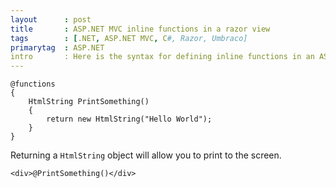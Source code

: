 ```yaml
---
layout      : post
title       : ASP.NET MVC inline functions in a razor view
tags        : [.NET, ASP.NET MVC, C#, Razor, Umbraco]
primarytag  : ASP.NET
intro       : Here is the syntax for defining inline functions in an ASP.NET MVC razor view. I found this particularly useful when working with Umbraco as the regular alternatives like extension methods and helper classes aren't available.
---
```


<!--prettify lang=csharp-->
    @functions
    {
        HtmlString PrintSomething()
        {
            return new HtmlString("Hello World");
        }
    }

Returning a `HtmlString` object will allow you to print to the screen.

<!--prettify lang=html-->
    <div>@PrintSomething()</div>
